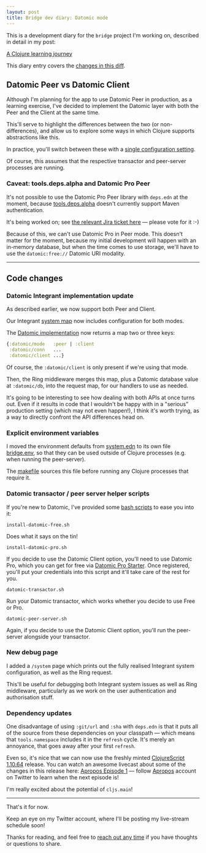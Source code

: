 ```yaml
---
layout: post
title: Bridge dev diary: Datomic mode
---
```


This is a development diary for the `bridge` project I'm working on, described in detail in my post:

[A Clojure learning journey](/2018/02/18/a-clojure-learning-journey/)

This diary entry covers the [changes in this diff](https://github.com/robert-stuttaford/bridge/compare/a7ae33baa9aed47d39882b635b2b0ede4dcac5d9...be515cdcc591b2a5b0123c871f41d7a7e74b880a).



## Datomic Peer vs Datomic Client

Although I'm planning for the app to use Datomic Peer in production, as a learning exercise, I've decided to implement the Datomic layer with both the Peer and the Client at the same time.

This'll serve to highlight the differences between the two (or non-differences), and allow us to explore some ways in which Clojure supports abstractions like this.

In practice, you'll switch between these with a [single configuration setting](https://github.com/robert-stuttaford/bridge/blob/be515cdcc591b2a5b0123c871f41d7a7e74b880a/resources/system.edn#L2).

Of course, this assumes that the respective transactor and peer-server processes are running.



### Caveat: tools.deps.alpha and Datomic Pro Peer

It's not possible to use the Datomic Pro Peer library with `deps.edn`  at the moment, because [tools.deps.alpha](https://github.com/clojure/tools.deps.alpha) doesn't currently support Maven authentication.

It's being worked on; see [the relevant Jira ticket here](https://dev.clojure.org/jira/browse/TDEPS-9) — please vote for it :-)

Because of this, we can't use Datomic Pro in Peer mode. This doesn't matter for the moment, because my initial development will happen with an in-memory database, but when the time comes to use storage, we'll have to use the `datomic:free://` Datomic URI modality.



<hr>

## Code changes



### Datomic Integrant implementation update

As described earlier, we now support both Peer and Client.

Our Integrant [system map](https://github.com/robert-stuttaford/bridge/blob/be515cdcc591b2a5b0123c871f41d7a7e74b880a/resources/system.edn) now includes configuration for both modes.

The [Datomic implementation](https://github.com/robert-stuttaford/bridge/blob/be515cdcc591b2a5b0123c871f41d7a7e74b880a/src/bridge/data/datomic.clj#L6-L22) now returns a map two or three keys:

```clojure
{:datomic/mode   :peer | :client
 :datomic/conn   ...
 :datomic/client ...}
```

Of course, the `:datomic/client` is only present if we're using that mode.

Then, the Ring middleware merges this map, plus a Datomic database value at `:datomic/db`, into the request map, for our handlers to use as needed.

It's going to be interesting to see how dealing with both APIs at once turns out. Even if it results in code that I wouldn't be happy with in a "serious" production setting (which may not even happen!), I think it's worth trying, as a way to directly confront the API differences head on.



### Explicit environment variables

I moved the environment defaults from [system.edn](https://github.com/robert-stuttaford/bridge/blob/be515cdcc591b2a5b0123c871f41d7a7e74b880a/resources/system.edn) to its own file [bridge.env](https://github.com/robert-stuttaford/bridge/blob/be515cdcc591b2a5b0123c871f41d7a7e74b880a/bridge.env), so that they can be used outside of Clojure processes (e.g. when running the peer-server).

The [makefile](https://github.com/robert-stuttaford/bridge/blob/be515cdcc591b2a5b0123c871f41d7a7e74b880a/Makefile) sources this file before running any Clojure processes that require it.



### Datomic transactor / peer server helper scripts

If you're new to Datomic, I've provided some [bash scripts](https://github.com/robert-stuttaford/bridge/tree/be515cdcc591b2a5b0123c871f41d7a7e74b880a/script) to ease you into it:

`install-datomic-free.sh`

Does what it says on the tin!

`install-datomic-pro.sh`

If you decide to use the Datomic Client option, you'll need to use Datomic Pro, which you can get for free via [Datomic Pro Starter](https://my.datomic.com/account/create). Once registered, you'll put your credentials into this script and it'll take care of the rest for you.

`datomic-transactor.sh`

Run your Datomic transactor, which works whether you decide to use Free or Pro.

`datomic-peer-server.sh`

Again, if you decide to use the Datomic Client option, you'll run the peer-server alongside your transactor.



### New debug page

I added a `/system` page which prints out the fully realised Integrant system configuration, as well as the Ring request.

This'll be useful for debugging both Integrant system issues as well as Ring middleware, particularly as we work on the user authentication and authorisation stuff.



### Dependency updates

One disadvantage of using `:git/url` and `:sha` with `deps.edn` is that it puts all of the source from these dependencies on your classpath — which means that `tools.namespace` includes it in the `refresh` cycle. It's merely an annoyance, that goes away after your first `refresh`.

Even so, it's nice that we can now use the freshly minted [ClojureScript 1.10.64](https://github.com/clojure/clojurescript/releases/tag/r1.10.64) release. You can watch an awesome livecast about some of the changes in this release here: [Apropos Episode 1](https://www.youtube.com/watch?v=KG9uFtXaqYg) — follow [Apropos](https://twitter.com/apropos_cast) account on Twitter to learn when the next episode is!

I'm really excited about the potential of `cljs.main`!

<hr>

That's it for now.

Keep an eye on my Twitter account, where I'll be posting my live-stream schedule soon!

Thanks for reading, and feel free to [reach out any time](/) if you have thoughts or questions to share.

